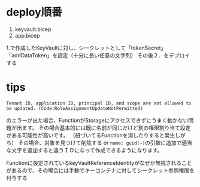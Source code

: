# deploy順番
1. keyvault.bicep
2. app.bicep

1.で作成したKeyVaultに対し、シークレットとして「tokenSecret」「addDataToken」を設定（十分に長い任意の文字列）
その後２．をデプロイする

# tips
```
Tenant ID, application ID, principal ID, and scope are not allowed to be updated. (Code:RoleAssignmentUpdateNotPermitted)  
```
のエラーが出た場合、FunctionがStorageにアクセスできずにうまく動かない問題が出ます。
その場合基本的には既に名前が同じだけど別の権限割り当て設定がある可能性が高いです。
（紐づいてるFunctionを消したりすると発生しがち）
その場合、対象を見つけて削除する or `name: guid(~)`の引数に追加で適当な文字を追加すると違うＩＤになって作成できるようになります。


Functionに設定されているkeyVaultReferenceIdentityがなぜか無視されることがあるので、その場合には手動でキーコンテナに対してシークレット参照権限を付与する